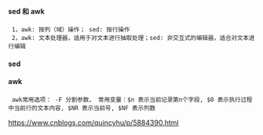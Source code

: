 #### sed 和 awk
     1，awk: 按列（域）操作； sed: 按行操作
     2，awk: 文本处理器，适用于对文本进行抽取处理；sed: 非交互式的编辑器，适合对文本进行编辑
#### sed

#### awk
     awk常用选项： -F 分割参数， 常用变量：$n 表示当前记录第n个字段, $0 表示执行过程中当前行的文本内容, $NR 表示当前号, $NF 表示列数
https://www.cnblogs.com/quincyhu/p/5884390.html
